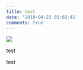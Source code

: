 ```yaml
---
title: test
date: '2019-04-23 01:02:41'
comments: true
---
```



![](/images/cheers.jpg)

test



test
